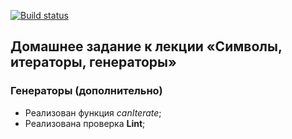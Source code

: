 [![Build status](https://ci.appveyor.com/api/projects/status/lxwm3abxqxi77g0l?svg=true)](https://ci.appveyor.com/project/Cazuist/ajs-8-symbol-generator-add)

## Домашнее задание к лекции «Символы, итераторы, генераторы»
### Генераторы (дополнительно)

- Реализован функция *canIterate*;
- Реализована проверка  **Lint**;
